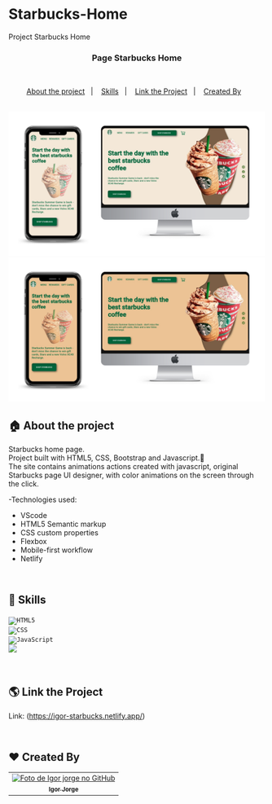 # Starbucks-Home
Project Starbucks Home  

<h3 align="center">
 Page Starbucks Home 
</h3>

<br>

<p align="center">
  <a href="#house-about-the-project">About the project</a>&nbsp;&nbsp;&nbsp;|&nbsp;&nbsp;&nbsp;
  <a href="#rocket-Skills">Skills</a>&nbsp;&nbsp;&nbsp;|&nbsp;&nbsp;&nbsp;
  <a href="#earth_americas-Link-the-Project ">Link the Project</a>&nbsp;&nbsp;&nbsp;|&nbsp;&nbsp;&nbsp;
  <a href="#heart-Created-By">Created By</a>&nbsp;&nbsp;&nbsp;
</p>

<br>
<img alt="Layout" src="https://github.com/igor300x/Starbucks-Home/blob/master/img/4.png?raw=true">
<img alt="Layout" src="https://github.com/igor300x/Starbucks-Home/blob/master/img/5.png?raw=true">
<br>


## :house: About the project

Starbucks home page.<br>
Project built with HTML5, CSS, Bootstrap and Javascript.🚀 <br>
The site contains animations actions created with javascript, original Starbucks page UI designer, with color animations on the screen through the click.

-Technologies used:
- VScode
- HTML5 Semantic markup
- CSS custom properties
- Flexbox
- Mobile-first workflow
- Netlify
<br>

## :rocket: Skills 

<code><img height="32" src="https://img.shields.io/badge/HTML5-E34F26?style=for-the-badge&logo=html5&logoColor=white" alt="HTML5"/>
</code> <code><img height="32" src="https://img.shields.io/badge/CSS3-1572B6?style=for-the-badge&logo=css3&logoColor=white" alt="CSS"/>
</code> <code><img src="https://img.shields.io/badge/JavaScript-323330?style=for-the-badge&logo=javascript&logoColor=F7DF1E" alt="JavaScript"/></code>
<code> <img heigth="32" src="https://img.shields.io/badge/Netlify-00C7B7?style=for-the-badge&logo=netlify&logoColor=white"/> </code>

<br>

## :earth_americas: Link the Project 

Link: (https://igor-starbucks.netlify.app/)
<br>

<br>

## :heart: Created By
<table>
  <tr>
    <td align="center">
      <a href="https://www.linkedin.com/in/-igor-jorge-s-3a1205236/">
        <img src="https://i.imgur.com/XlBBoVs.png" width="100px;" alt="Foto de Igor jorge no GitHub"/><br>
        <sub>
          <b>Igor Jorge</b>
        </sub>
      </a>
    </td>
  </tr>
</table>
